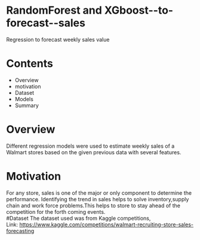 # RandomForest and XGboost--to-forecast--sales
Regression to forecast weekly sales value
# Contents
* Overview
* motivation
* Dataset
* Models
* Summary
# Overview
Different regression models were  used to estimate weekly sales of a Walmart stores based on the given previous data with several features.
# Motivation
For any store, sales is one of the major or only component to determine the performance. Identifying the trend in sales helps to solve inventory,supply chain and work force problems.This helps to store to stay ahead of the competition for the forth coming events.  
#Dataset
The dataset used was from Kaggle competitions,  
Link: https://www.kaggle.com/competitions/walmart-recruiting-store-sales-forecasting
